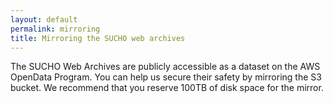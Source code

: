 ```yaml
---
layout: default
permalink: mirroring
title: Mirroring the SUCHO web archives
---
```


The SUCHO Web Archives are publicly accessible as a dataset on the AWS OpenData Program. You can help us secure their safety by mirroring the S3 bucket. We recommend that you reserve 100TB of disk space for the mirror.



   
